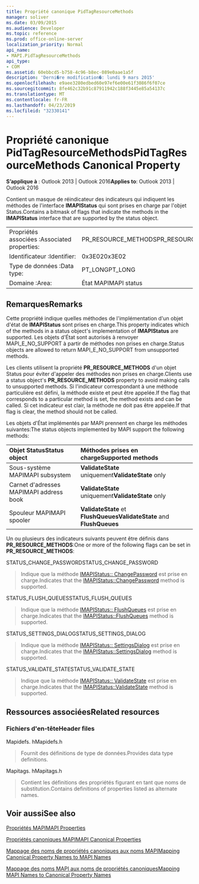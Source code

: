 ```yaml
---
title: Propriété canonique PidTagResourceMethods
manager: soliver
ms.date: 03/09/2015
ms.audience: Developer
ms.topic: reference
ms.prod: office-online-server
localization_priority: Normal
api_name:
- MAPI.PidTagResourceMethods
api_type:
- COM
ms.assetid: 60ebbcd5-b758-4c96-b8ec-089e0aae1a5f
description: 'Derni�re modification�: lundi 9 mars 2015'
ms.openlocfilehash: e9aee3280edbed60e97ef6e00e61f3086f6f07ce
ms.sourcegitcommit: 8fe462c32b91c87911942c188f3445e85a54137c
ms.translationtype: MT
ms.contentlocale: fr-FR
ms.lasthandoff: 04/23/2019
ms.locfileid: "32330141"
---
```

# <a name="pidtagresourcemethods-canonical-property"></a><span data-ttu-id="dc677-103">Propriété canonique PidTagResourceMethods</span><span class="sxs-lookup"><span data-stu-id="dc677-103">PidTagResourceMethods Canonical Property</span></span>

  
  
<span data-ttu-id="dc677-104">**S’applique à** : Outlook 2013 | Outlook 2016</span><span class="sxs-lookup"><span data-stu-id="dc677-104">**Applies to**: Outlook 2013 | Outlook 2016</span></span> 
  
<span data-ttu-id="dc677-105">Contient un masque de réindicateur des indicateurs qui indiquent les méthodes de l'interface **IMAPIStatus** qui sont prises en charge par l'objet Status.</span><span class="sxs-lookup"><span data-stu-id="dc677-105">Contains a bitmask of flags that indicate the methods in the **IMAPIStatus** interface that are supported by the status object.</span></span> 
  
|||
|:-----|:-----|
|<span data-ttu-id="dc677-106">Propriétés associées :</span><span class="sxs-lookup"><span data-stu-id="dc677-106">Associated properties:</span></span>  <br/> |<span data-ttu-id="dc677-107">PR_RESOURCE_METHODS</span><span class="sxs-lookup"><span data-stu-id="dc677-107">PR_RESOURCE_METHODS</span></span>  <br/> |
|<span data-ttu-id="dc677-108">Identificateur :</span><span class="sxs-lookup"><span data-stu-id="dc677-108">Identifier:</span></span>  <br/> |<span data-ttu-id="dc677-109">0x3E02</span><span class="sxs-lookup"><span data-stu-id="dc677-109">0x3E02</span></span>  <br/> |
|<span data-ttu-id="dc677-110">Type de données :</span><span class="sxs-lookup"><span data-stu-id="dc677-110">Data type:</span></span>  <br/> |<span data-ttu-id="dc677-111">PT_LONG</span><span class="sxs-lookup"><span data-stu-id="dc677-111">PT_LONG</span></span>  <br/> |
|<span data-ttu-id="dc677-112">Domaine :</span><span class="sxs-lookup"><span data-stu-id="dc677-112">Area:</span></span>  <br/> |<span data-ttu-id="dc677-113">État MAPI</span><span class="sxs-lookup"><span data-stu-id="dc677-113">MAPI status</span></span>  <br/> |
   
## <a name="remarks"></a><span data-ttu-id="dc677-114">Remarques</span><span class="sxs-lookup"><span data-stu-id="dc677-114">Remarks</span></span>

<span data-ttu-id="dc677-115">Cette propriété indique quelles méthodes de l'implémentation d'un objet d'état de **IMAPIStatus** sont prises en charge.</span><span class="sxs-lookup"><span data-stu-id="dc677-115">This property indicates which of the methods in a status object's implementation of **IMAPIStatus** are supported.</span></span> <span data-ttu-id="dc677-116">Les objets d'État sont autorisés à renvoyer MAPI_E_NO_SUPPORT à partir de méthodes non prises en charge.</span><span class="sxs-lookup"><span data-stu-id="dc677-116">Status objects are allowed to return MAPI_E_NO_SUPPORT from unsupported methods.</span></span> 
  
<span data-ttu-id="dc677-117">Les clients utilisent la propriété **PR_RESOURCE_METHODS** d'un objet Status pour éviter d'appeler des méthodes non prises en charge.</span><span class="sxs-lookup"><span data-stu-id="dc677-117">Clients use a status object's **PR_RESOURCE_METHODS** property to avoid making calls to unsupported methods.</span></span> <span data-ttu-id="dc677-118">Si l'indicateur correspondant à une méthode particulière est défini, la méthode existe et peut être appelée.</span><span class="sxs-lookup"><span data-stu-id="dc677-118">If the flag that corresponds to a particular method is set, the method exists and can be called.</span></span> <span data-ttu-id="dc677-119">Si cet indicateur est clair, la méthode ne doit pas être appelée.</span><span class="sxs-lookup"><span data-stu-id="dc677-119">If that flag is clear, the method should not be called.</span></span> 
  
<span data-ttu-id="dc677-120">Les objets d'État implémentés par MAPI prennent en charge les méthodes suivantes:</span><span class="sxs-lookup"><span data-stu-id="dc677-120">The status objects implemented by MAPI support the following methods:</span></span>
  
|<span data-ttu-id="dc677-121">**Objet Status**</span><span class="sxs-lookup"><span data-stu-id="dc677-121">**Status object**</span></span>|<span data-ttu-id="dc677-122">**Méthodes prises en charge**</span><span class="sxs-lookup"><span data-stu-id="dc677-122">**Supported methods**</span></span>|
|:-----|:-----|
|<span data-ttu-id="dc677-123">Sous-système MAPI</span><span class="sxs-lookup"><span data-stu-id="dc677-123">MAPI subsystem</span></span>  <br/> |<span data-ttu-id="dc677-124">**ValidateState** uniquement</span><span class="sxs-lookup"><span data-stu-id="dc677-124">**ValidateState** only</span></span>  <br/> |
|<span data-ttu-id="dc677-125">Carnet d'adresses MAPI</span><span class="sxs-lookup"><span data-stu-id="dc677-125">MAPI address book</span></span>  <br/> |<span data-ttu-id="dc677-126">**ValidateState** uniquement</span><span class="sxs-lookup"><span data-stu-id="dc677-126">**ValidateState** only</span></span>  <br/> |
|<span data-ttu-id="dc677-127">Spouleur MAPI</span><span class="sxs-lookup"><span data-stu-id="dc677-127">MAPI spooler</span></span>  <br/> |<span data-ttu-id="dc677-128">**ValidateState** et **FlushQueues**</span><span class="sxs-lookup"><span data-stu-id="dc677-128">**ValidateState** and **FlushQueues**</span></span> <br/> |
   
<span data-ttu-id="dc677-129">Un ou plusieurs des indicateurs suivants peuvent être définis dans **PR_RESOURCE_METHODS**:</span><span class="sxs-lookup"><span data-stu-id="dc677-129">One or more of the following flags can be set in **PR_RESOURCE_METHODS**:</span></span>
  
<span data-ttu-id="dc677-130">STATUS_CHANGE_PASSWORD</span><span class="sxs-lookup"><span data-stu-id="dc677-130">STATUS_CHANGE_PASSWORD</span></span> 
  
> <span data-ttu-id="dc677-131">Indique que la méthode [IMAPIStatus:: ChangePassword](imapistatus-changepassword.md) est prise en charge.</span><span class="sxs-lookup"><span data-stu-id="dc677-131">Indicates that the [IMAPIStatus::ChangePassword](imapistatus-changepassword.md) method is supported.</span></span> 
    
<span data-ttu-id="dc677-132">STATUS_FLUSH_QUEUES</span><span class="sxs-lookup"><span data-stu-id="dc677-132">STATUS_FLUSH_QUEUES</span></span> 
  
> <span data-ttu-id="dc677-133">Indique que la méthode [IMAPIStatus:: FlushQueues](imapistatus-flushqueues.md) est prise en charge.</span><span class="sxs-lookup"><span data-stu-id="dc677-133">Indicates that the [IMAPIStatus::FlushQueues](imapistatus-flushqueues.md) method is supported.</span></span> 
    
<span data-ttu-id="dc677-134">STATUS_SETTINGS_DIALOG</span><span class="sxs-lookup"><span data-stu-id="dc677-134">STATUS_SETTINGS_DIALOG</span></span> 
  
> <span data-ttu-id="dc677-135">Indique que la méthode [IMAPIStatus:: SettingsDialog](imapistatus-settingsdialog.md) est prise en charge.</span><span class="sxs-lookup"><span data-stu-id="dc677-135">Indicates that the [IMAPIStatus::SettingsDialog](imapistatus-settingsdialog.md) method is supported.</span></span> 
    
<span data-ttu-id="dc677-136">STATUS_VALIDATE_STATE</span><span class="sxs-lookup"><span data-stu-id="dc677-136">STATUS_VALIDATE_STATE</span></span> 
  
> <span data-ttu-id="dc677-137">Indique que la méthode [IMAPIStatus:: ValidateState](imapistatus-validatestate.md) est prise en charge.</span><span class="sxs-lookup"><span data-stu-id="dc677-137">Indicates that the [IMAPIStatus::ValidateState](imapistatus-validatestate.md) method is supported.</span></span> 
    
## <a name="related-resources"></a><span data-ttu-id="dc677-138">Ressources associées</span><span class="sxs-lookup"><span data-stu-id="dc677-138">Related resources</span></span>

### <a name="header-files"></a><span data-ttu-id="dc677-139">Fichiers d'en-tête</span><span class="sxs-lookup"><span data-stu-id="dc677-139">Header files</span></span>

<span data-ttu-id="dc677-140">Mapidefs. h</span><span class="sxs-lookup"><span data-stu-id="dc677-140">Mapidefs.h</span></span>
  
> <span data-ttu-id="dc677-141">Fournit des définitions de type de données.</span><span class="sxs-lookup"><span data-stu-id="dc677-141">Provides data type definitions.</span></span>
    
<span data-ttu-id="dc677-142">Mapitags. h</span><span class="sxs-lookup"><span data-stu-id="dc677-142">Mapitags.h</span></span>
  
> <span data-ttu-id="dc677-143">Contient les définitions des propriétés figurant en tant que noms de substitution.</span><span class="sxs-lookup"><span data-stu-id="dc677-143">Contains definitions of properties listed as alternate names.</span></span>
    
## <a name="see-also"></a><span data-ttu-id="dc677-144">Voir aussi</span><span class="sxs-lookup"><span data-stu-id="dc677-144">See also</span></span>



[<span data-ttu-id="dc677-145">Propriétés MAPI</span><span class="sxs-lookup"><span data-stu-id="dc677-145">MAPI Properties</span></span>](mapi-properties.md)
  
[<span data-ttu-id="dc677-146">Propriétés canoniques MAPI</span><span class="sxs-lookup"><span data-stu-id="dc677-146">MAPI Canonical Properties</span></span>](mapi-canonical-properties.md)
  
[<span data-ttu-id="dc677-147">Mappage des noms de propriétés canoniques aux noms MAPI</span><span class="sxs-lookup"><span data-stu-id="dc677-147">Mapping Canonical Property Names to MAPI Names</span></span>](mapping-canonical-property-names-to-mapi-names.md)
  
[<span data-ttu-id="dc677-148">Mappage des noms MAPI aux noms de propriétés canoniques</span><span class="sxs-lookup"><span data-stu-id="dc677-148">Mapping MAPI Names to Canonical Property Names</span></span>](mapping-mapi-names-to-canonical-property-names.md)

